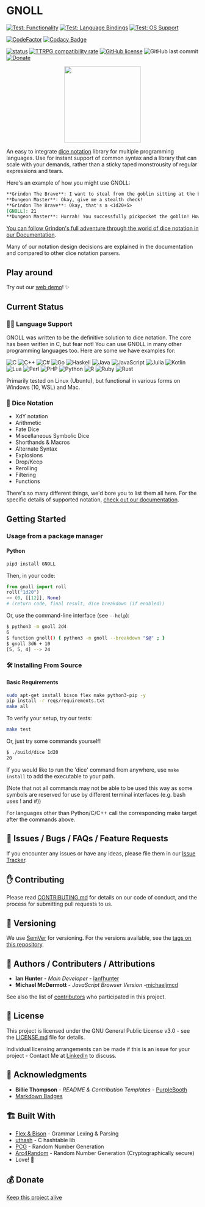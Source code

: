 # GNOLL

[![Test: Functionality](https://github.com/ianfhunter/GNOLL/actions/workflows/test_core.yml/badge.svg)](https://github.com/ianfhunter/GNOLL/actions/workflows/test_core.yml)
[![Test: Language Bindings](https://github.com/ianfhunter/GNOLL/actions/workflows/test_language_bindings.yml/badge.svg)](https://github.com/ianfhunter/GNOLL/actions/workflows/test_language_bindings.yml)
[![Test: OS Support](https://github.com/ianfhunter/GNOLL/actions/workflows/test_OS.yml/badge.svg)](https://github.com/ianfhunter/GNOLL/actions/workflows/test_OS.yml)

[![CodeFactor](https://www.codefactor.io/repository/github/ianfhunter/gnoll/badge)](https://www.codefactor.io/repository/github/ianfhunter/gnoll)
[![Codacy Badge](https://app.codacy.com/project/badge/Grade/90add1388135474a928b715ddbb071b4)](https://www.codacy.com/gh/ianfhunter/GNOLL/dashboard?utm_source=github.com&amp;utm_medium=referral&amp;utm_content=ianfhunter/GNOLL&amp;utm_campaign=Badge_Grade)

[![status](https://joss.theoj.org/papers/c704c5148e622d32403948320c5e96a1/status.svg)](https://joss.theoj.org/papers/c704c5148e622d32403948320c5e96a1)
[![TTRPG compatibility rate](https://img.shields.io/badge/Popular%20TTRPG%20compatibility-98.66%25-green)](https://img.shields.io/badge/Popular%20TTRPG%20compatibility-96.875%25-green)
[![GitHub license](https://img.shields.io/github/license/ianfhunter/GNOLL.svg)](https://github.com/ianfhunter/GNOLL/blob/master/LICENSE)
![GitHub last commit](https://img.shields.io/github/last-commit/ianfhunter/GNOLL.svg)  [![Donate](https://img.shields.io/badge/Donate-Paypal-yellow.svg)](https://paypal.me/ianfhunter)

<p align="center">
 <img src="https://raw.githubusercontent.com/ianfhunter/GNOLL/main/media/gnoll.png" height="200">
</p>

An easy to integrate [dice notation](https://en.wikipedia.org/wiki/Dice_notation) library for multiple programming languages.
Use for instant support of common syntax and a library that can scale with your demands, rather than a sticky taped monstrousity of regular expressions and tears.

Here's an example of how you might use GNOLL:
```markdown
**Grindon The Brave**: I want to steal from the goblin sitting at the bar.
**Dungeon Master**: Okay, give me a stealth check!
**Grindon The Brave**: Okay, that's a <1d20+5>
[GNOLL]: 21
**Dungeon Master**: Hurrah! You successfully pickpocket the goblin! However, all he had in there were some crummy dice...
```

[You can follow Grindon's full adventure through the world of dice notation in our Documentation](https://www.ianhunter.ie/GNOLL).

Many of our notation design decisions are explained in the documentation and compared to other dice notation parsers.

## Play around

Try out our [web demo](https://www.ianhunter.ie/GNOLL/demo/)! ✨

## Current Status
### 🧑‍💻 Language Support

GNOLL was written to be the definitive solution to dice notation. The core has been written in C, but fear not! You can use GNOLL in many other programming languages too. Here are some we have examples for:

![C](https://img.shields.io/badge/c-%2300599C.svg?style=for-the-badge&logo=c&logoColor=white)
![C++](https://img.shields.io/badge/c++-%2300599C.svg?style=for-the-badge&logo=c%2B%2B&logoColor=white)
![C#](https://img.shields.io/badge/c%23-%23239120.svg?style=for-the-badge&logo=c-sharp&logoColor=white)
![Go](https://img.shields.io/badge/go-%2300ADD8.svg?style=for-the-badge&logo=go&logoColor=white)
![Haskell](https://img.shields.io/badge/Haskell-5e5086?style=for-the-badge&logo=haskell&logoColor=white)
![Java](https://img.shields.io/badge/java-%23ED8B00.svg?style=for-the-badge&logo=java&logoColor=white)
![JavaScript](https://img.shields.io/badge/javascript-%23323330.svg?style=for-the-badge&logo=javascript&logoColor=%23F7DF1E)
![Julia](https://img.shields.io/badge/-Julia-9558B2?style=for-the-badge&logo=julia&logoColor=white)
![Kotlin](https://img.shields.io/badge/kotlin-%237F52FF.svg?style=for-the-badge&logo=kotlin&logoColor=white)![Lua](https://img.shields.io/badge/lua-%232C2D72.svg?style=for-the-badge&logo=lua&logoColor=white)
![Perl](https://img.shields.io/badge/perl-%2339457E.svg?style=for-the-badge&logo=perl&logoColor=white)
![PHP](https://img.shields.io/badge/php-%23777BB4.svg?style=for-the-badge&logo=php&logoColor=white)
![Python](https://img.shields.io/badge/python-3670A0?style=for-the-badge&logo=python&logoColor=ffdd54)
![R](https://img.shields.io/badge/r-%23276DC3.svg?style=for-the-badge&logo=r&logoColor=white)
![Ruby](https://img.shields.io/badge/ruby-%23CC342D.svg?style=for-the-badge&logo=ruby&logoColor=white)
![Rust](https://img.shields.io/badge/rust-%23000000.svg?style=for-the-badge&logo=rust&logoColor=white)

Primarily tested on Linux (Ubuntu), but functional in various forms on Windows (10, WSL) and Mac.

### 🎲 Dice Notation
- XdY notation
- Arithmetic
- Fate Dice
- Miscellaneous Symbolic Dice
- Shorthands & Macros
- Alternate Syntax
- Explosions
- Drop/Keep
- Rerolling
- Filtering
- Functions

There's so many different things, we'd bore you to list them all here. For the specific details of supported notation, [check out our documentation](https://www.ianhunter.ie/GNOLL).

## Getting Started
### Usage from a package manager
#### Python
```bash
pip3 install GNOLL
```

Then, in your code:
```python
from gnoll import roll
roll("1d20")
>> (0, [[12]], None)
# (return code, final result, dice breakdown (if enabled))
```

Or, use the command-line interface (see `--help`):
```sh
$ python3 -m gnoll 2d4
6
$ function gnoll() { python3 -m gnoll --breakdown "$@" ; }
$ gnoll 3d6 + 10
[5, 5, 4] --> 24
```

### 🛠️ Installing From Source
#### Basic Requirements
```bash
sudo apt-get install bison flex make python3-pip -y
pip install -r reqs/requirements.txt
make all
```

To verify your setup, try our tests:
```bash
make test
```
Or, just try some commands yourself!

```bash
$ ./build/dice 1d20
20
```
If you would like to run the 'dice' command from anywhere, use `make install` to add the executable to your path.

(Note that not all commands may not be able to be used this way as some symbols are reserved for use by different terminal interfaces (e.g. bash uses ! and #))

For languages other than Python/C/C++ call the corresponding make target after the commands above.

## 🐛 Issues / Bugs / FAQs / Feature Requests

If you encounter any issues or have any ideas, please file them in our [Issue Tracker](https://github.com/ianfhunter/GNOLL/issues).

## ✋ Contributing

Please read [CONTRIBUTING.md](CONTRIBUTING.md) for details on our code of conduct, and the process for submitting pull requests to us.

## 🔢 Versioning

We use [SemVer](http://semver.org/) for versioning. For the versions available, see the [tags on this repository](https://github.com/ianfhunter/gnoll/tags).

## 🤹 Authors / Contributers / Attributions

  - **Ian Hunter** - *Main Developer* - [Ianfhunter](https://github.com/ianfhunter/)
  - **Michael McDermott** - *JavaScript Browser Version* -[michaeljmcd](https://github.com/michealjmcd/)

See also the list of [contributors](https://github.com/ianfhunter/gnoll/contributors) who participated in this project.

## 📃 License

This project is licensed under the GNU General Public License v3.0 - see the [LICENSE.md](LICENSE.md) file for details.

Individual licensing arrangements can be made if this is an issue for your project - Contact Me at [LinkedIn](https://www.linkedin.com/in/ianfhunter) to discuss.

## 👏 Acknowledgments

  - **Billie Thompson** - *README & Contribution Templates* - [PurpleBooth](https://github.com/PurpleBooth)
  - [Markdown Badges](https://github.com/Ileriayo/markdown-badges)

## 🏗️ Built With

  - [Flex & Bison](https://aquamentus.com/flex_bison.html) - Grammar Lexing & Parsing
  - [uthash](https://troydhanson.github.io/uthash/userguide.html) - C hashtable lib
  - [PCG](https://www.pcg-random.org/) - Random Number Generation
  - [Arc4Random](https://www.freebsd.org/cgi/man.cgi?query=arc4random) - Random Number Generation (Cryptographically secure)
  - Love! 💖

## 💰 Donate

[Keep this project alive](https://ko-fi.com/ianfhunter)
